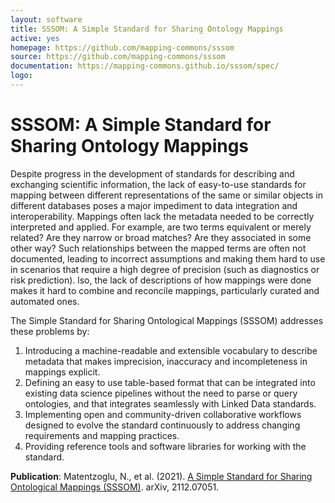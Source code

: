 ```yaml
---
layout: software
title: SSSOM: A Simple Standard for Sharing Ontology Mappings
active: yes
homepage: https://github.com/mapping-commons/sssom
source: https://github.com/mapping-commons/sssom
documentation: https://mapping-commons.github.io/sssom/spec/
logo: 
---
```

# SSSOM: A Simple Standard for Sharing Ontology Mappings
Despite progress in the development of standards for describing and exchanging scientific information, the lack of easy-to-use standards for mapping between different representations of the same or similar objects in different databases poses a major impediment to data integration and interoperability. Mappings often lack the metadata needed to be correctly interpreted and applied. For example, are two terms equivalent or merely related? Are they narrow or broad matches? Are they associated in some other way? Such relationships between the mapped terms are often not documented,
leading to incorrect assumptions and making them hard to use in scenarios that require a high degree of precision (such as diagnostics or risk prediction). 
lso, the lack of descriptions of how mappings were done makes it hard to combine and reconcile mappings, particularly curated and automated ones.

The Simple Standard for Sharing Ontological Mappings (SSSOM) addresses these problems by:

1. Introducing a machine-readable and extensible vocabulary to describe metadata that makes imprecision, inaccuracy and incompleteness in mappings explicit.
2. Defining an easy to use table-based format that can be integrated into existing data science pipelines without the need to parse or query ontologies, and that integrates seamlessly with Linked Data standards.
3. Implementing open and community-driven collaborative workflows designed to evolve the standard continuously to address changing requirements and mapping practices.
4. Providing reference tools and software libraries for working with the standard.

**Publication**: Matentzoglu, N., et al. (2021). [A Simple Standard for Sharing Ontological Mappings (SSSOM)](http://arxiv.org/abs/2112.07051). arXiv, 2112.07051.
